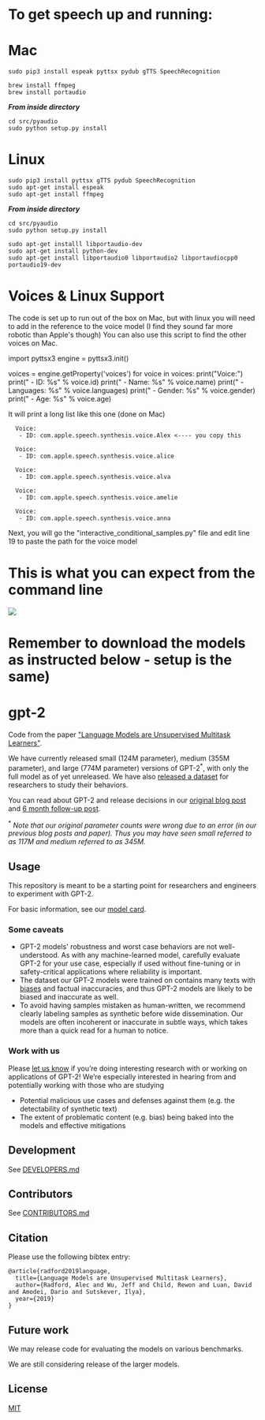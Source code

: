 # To get speech up and running:

  # Mac
  
    sudo pip3 install espeak pyttsx pydub gTTS SpeechRecognition 

    brew install ffmpeg 
    brew install portaudio
  
  <b><i>From inside directory</i></b>
  
    cd src/pyaudio
    sudo python setup.py install
  
  
  # Linux 
  
    sudo pip3 install pyttsx gTTS pydub SpeechRecognition 
    sudo apt-get install espeak 
    sudo apt-get install ffmpeg
  
  <b><i>From inside directory</i></b> 
  
    cd src/pyaudio
    sudo python setup.py install

    sudo apt-get installl libportaudio-dev
    sudo apt-get install python-dev
    sudo apt-get install libportaudio0 libportaudio2 libportaudiocpp0 portaudio19-dev

# Voices & Linux Support

The code is set up to run out of the box on Mac, but with linux you will need to add in the reference to the voice model (I find they sound far more robotic than Apple's though) You can also use this script to find the other voices on Mac. 

import pyttsx3
engine = pyttsx3.init()

voices = engine.getProperty('voices')
for voice in voices:
    print("Voice:")
    print(" - ID: %s" % voice.id)
    print(" - Name: %s" % voice.name)
    print(" - Languages: %s" % voice.languages)
    print(" - Gender: %s" % voice.gender)
    print(" - Age: %s" % voice.age)
    
 It will print a long list like this one (done on Mac)
 
      Voice:
       - ID: com.apple.speech.synthesis.voice.Alex <---- you copy this 
       
      Voice:
       - ID: com.apple.speech.synthesis.voice.alice
       
      Voice:
       - ID: com.apple.speech.synthesis.voice.alva
       
      Voice:
       - ID: com.apple.speech.synthesis.voice.amelie
       
      Voice:
       - ID: com.apple.speech.synthesis.voice.anna

    
Next, you will go the "interactive_conditional_samples.py" file and edit line 19 to paste the path for the voice model

# This is what you can expect from the command line 

<img src="https://i.imgur.com/4cMKifz.png"></img>

# Remember to download the models as instructed below - setup is the same)

# gpt-2

Code from the paper ["Language Models are Unsupervised Multitask Learners"](https://d4mucfpksywv.cloudfront.net/better-language-models/language-models.pdf).

We have currently released small (124M parameter), medium (355M parameter), and large (774M parameter) versions of GPT-2<sup>*</sup>, with only the full model as of yet unreleased.  We have also [released a dataset](https://github.com/openai/gpt-2-output-dataset) for researchers to study their behaviors.

You can read about GPT-2 and release decisions in our [original blog post](https://blog.openai.com/better-language-models/) and [6 month follow-up post](https://openai.com/blog/gpt-2-6-month-follow-up/).

<sup>*</sup> *Note that our original parameter counts were wrong due to an error (in our previous blog posts and paper).  Thus you may have seen small referred to as 117M and medium referred to as 345M.*

## Usage

This repository is meant to be a starting point for researchers and engineers to experiment with GPT-2.

For basic information, see our [model card](./model_card.md).

### Some caveats

- GPT-2 models' robustness and worst case behaviors are not well-understood.  As with any machine-learned model, carefully evaluate GPT-2 for your use case, especially if used without fine-tuning or in safety-critical applications where reliability is important.
- The dataset our GPT-2 models were trained on contains many texts with [biases](https://twitter.com/TomerUllman/status/1101485289720242177) and factual inaccuracies, and thus GPT-2 models are likely to be biased and inaccurate as well.
- To avoid having samples mistaken as human-written, we recommend clearly labeling samples as synthetic before wide dissemination.  Our models are often incoherent or inaccurate in subtle ways, which takes more than a quick read for a human to notice.

### Work with us

Please [let us know](mailto:languagequestions@openai.com) if you’re doing interesting research with or working on applications of GPT-2!  We’re especially interested in hearing from and potentially working with those who are studying
- Potential malicious use cases and defenses against them (e.g. the detectability of synthetic text)
- The extent of problematic content (e.g. bias) being baked into the models and effective mitigations

## Development

See [DEVELOPERS.md](./DEVELOPERS.md)

## Contributors

See [CONTRIBUTORS.md](./CONTRIBUTORS.md)

## Citation

Please use the following bibtex entry:
```
@article{radford2019language,
  title={Language Models are Unsupervised Multitask Learners},
  author={Radford, Alec and Wu, Jeff and Child, Rewon and Luan, David and Amodei, Dario and Sutskever, Ilya},
  year={2019}
}
```

## Future work

We may release code for evaluating the models on various benchmarks.

We are still considering release of the larger models.

## License

[MIT](./LICENSE)
